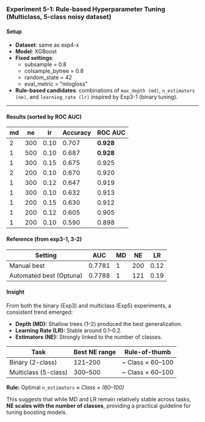 ### Experiment 5-1: Rule-based Hyperparameter Tuning (Multiclass, 5-class noisy dataset)

#### Setup
- **Dataset**: same as exp4-x
- **Model**: XGBoost 
- **Fixed settings**:  
  - subsample = 0.8  
  - colsample_bytree = 0.8  
  - random_state = 42  
  - eval_metric = "mlogloss"  
- **Rule-based candidates**: combinations of `max_depth (md)`, `n_estimators (ne)`, and `learning_rate (lr)` inspired by Exp3-1 (binary tuning).  

---

#### Results (sorted by ROC AUC)

| md | ne   | lr   | Accuracy | ROC AUC |
|----|------|------|----------|---------|
| 2  | 300  | 0.10 | 0.707    | **0.928** |
| 1  | 500  | 0.10 | 0.687    | **0.928** |
| 1  | 300  | 0.15 | 0.675    | 0.925 |
| 2  | 200  | 0.10 | 0.670    | 0.920 |
| 1  | 300  | 0.12 | 0.647    | 0.919 |
| 1  | 300  | 0.10 | 0.632    | 0.913 |
| 1  | 200  | 0.15 | 0.630    | 0.912 |
| 1  | 200  | 0.12 | 0.605    | 0.905 |
| 1  | 200  | 0.10 | 0.590    | 0.898 |

#### Reference (from exp3-1, 3-2)

| Setting        | AUC    | MD | NE  | LR   |
|----------------|--------|----|-----|------|
| Manual best    | 0.7781 | 1  | 200 | 0.12 |
| Automated best (Optuna) | 0.7788 | 1  | 121 | 0.19 |

#### Insight

From both the binary (Exp3) and multiclass (Exp5) experiments, a consistent trend emerged:

- **Depth (MD):** Shallow trees (1–2) produced the best generalization.  
- **Learning Rate (LR):** Stable around 0.1–0.2.  
- **Estimators (NE):** Strongly linked to the number of classes.  

| Task | Best NE range | Rule-of-thumb |
|------|---------------|----------------|
| Binary (2-class)   | 121–200 | ~ Class × 60–100 |
| Multiclass (5-class) | 300–500 | ~ Class × 60–100 |

**Rule:** Optimal `n_estimators` ≈ *Class × (60–100)*  

This suggests that while MD and LR remain relatively stable across tasks,  
**NE scales with the number of classes**, providing a practical guideline for tuning boosting models. 
